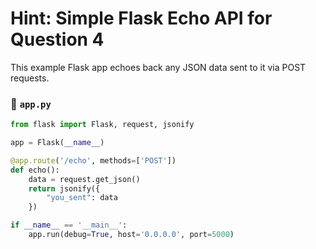 # Hint: Simple Flask Echo API for Question 4

This example Flask app echoes back any JSON data sent to it via POST requests.

### 📄 `app.py`

```python
from flask import Flask, request, jsonify

app = Flask(__name__)

@app.route('/echo', methods=['POST'])
def echo():
    data = request.get_json()
    return jsonify({
        "you_sent": data
    })

if __name__ == '__main__':
    app.run(debug=True, host='0.0.0.0', port=5000)
```